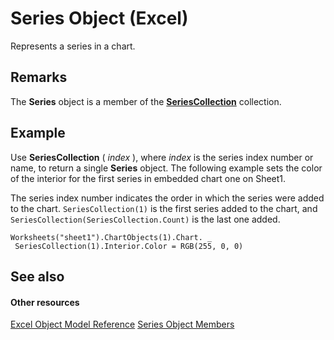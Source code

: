 
# Series Object (Excel)

Represents a series in a chart.


## Remarks

 The **Series** object is a member of the **[SeriesCollection](93aa1f0b-4939-8c60-a444-2f791e8ce144.md)** collection.


## Example

Use  **SeriesCollection** ( _index_ ), where _index_ is the series index number or name, to return a single **Series** object. The following example sets the color of the interior for the first series in embedded chart one on Sheet1.

The series index number indicates the order in which the series were added to the chart.  `SeriesCollection(1)` is the first series added to the chart, and `SeriesCollection(SeriesCollection.Count)` is the last one added.




```
Worksheets("sheet1").ChartObjects(1).Chart. _ 
 SeriesCollection(1).Interior.Color = RGB(255, 0, 0)
```


## See also


#### Other resources


[Excel Object Model Reference](http://msdn.microsoft.com/library/11ea8598-8a20-92d5-f98b-0da04263bf2c%28Office.15%29.aspx)
[Series Object Members](eeab4f69-b436-9de7-5d4a-0a5c63f2dfce.md)
